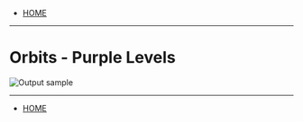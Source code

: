 
- [HOME](https://avijr.com)

---

# Orbits - Purple Levels

![Output sample](https://github.com/Polaros/AVI/raw/master/gifs/bar_tilt.gif)

---

- [HOME](https://avijr.com)
